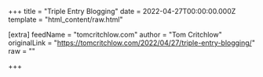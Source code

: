 
+++
title = "Triple Entry Blogging"
date = 2022-04-27T00:00:00.000Z
template = "html_content/raw.html"

[extra]
feedName = "tomcritchlow.com"
author = "Tom Critchlow"
originalLink = "https://tomcritchlow.com/2022/04/27/triple-entry-blogging/"
raw = ""

+++

